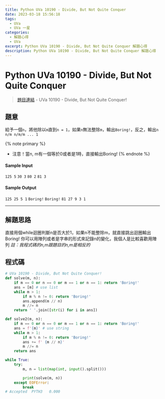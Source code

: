 ```yaml
---
title: Python UVa 10190 - Divide, But Not Quite Conquer
date: 2023-03-18 15:56:18
tags:
  - UVa
  - UVa 一星
categories:
  - 解題心得
  - UVa
excerpt: Python UVa 10190 - Divide, But Not Quite Conquer 解題心得
description: Python UVa 10190 - Divide, But Not Quite Conquer 解題心得
---
```

# Python UVa 10190 - Divide, But Not Quite Conquer

>[題目連結](https://onlinejudge.org/index.php?option=com_onlinejudge&Itemid=8&page=show_problem&category=0&problem=1131&mosmsg=Submission+received+with+ID+28315580) - UVa 10190 - Divide, But Not Quite Conquer!



## 題意
給予一個`n`，將他除以`m`直到`n = 1`，如果`n`無法整除`m`，輸出`Boring!`，反之，輸出`n n/m n/m/m ... 1`

{% note primary %}
 - 注意！當n, m有一個等於0或者是1時，直接輸出Boring!
{% endnote %}

#### Sample Input 
`125 5`
`30 3`
`80 2`
`81 3`

#### Sample Output 
`125 25 5 1`
`Boring!`
`Boring!`
`81 27 9 3 1`

---
## 解題思路
直接用個while迴圈判斷n是否大於1，如果n不能整除m，就直接跳出迴圈輸出Boring!
你可以用陣列或者是字串的形式來記錄n的變化，我個人是比較喜歡用陣列
*註：我程式碼的n,m跟題目的n,m是相反的*



## 程式碼
```python
# UVa 10190 - Divide, But Not Quite Conquer!
def solve(m, n):
    if m == 0 or n == 0 or m == 1 or n == 1: return 'Boring!' 
    ans = [m] # use list
    while m > 1:
        if m % n != 0: return 'Boring!'
        ans.append(m // n)
        m //= n
    return ' '.join([str(i) for i in ans])

def solve2(m, n):
    if m == 0 or n == 0 or m == 1 or n == 1: return 'Boring!' 
    ans = f'{m}' # use string
    while m > 1:
        if m % n != 0: return 'Boring!'
        ans += f' {m // n}'
        m //= n
    return ans

while True:
    try:
        m, n = list(map(int, input().split()))

        print(solve(m, n))
    except EOFError:
        break
# Accepted	PYTH3	0.000
```